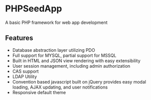# PHPSeedApp
A basic PHP framework for web app development

## Features
* Database abstraction layer utilizing PDO
* Full support for MYSQL, partial support for MSSQL
* Built in HTML and JSON view rendering with easy extensibility
* User session management, including admin authorization
* CAS support
* LDAP Utility
* Convention based javascript built on jQuery provides easy modal loading, AJAX updating, and user notifications
* Responsive default theme
